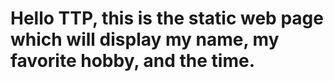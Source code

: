 # Hello TTP, this is the static web page which will display my name, my favorite hobby, and the time.
